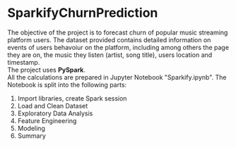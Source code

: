 # SparkifyChurnPrediction

The objective of the project is to forecast churn of popular music streaming platform users. The dataset provided contains detailed information on events of users behavoiur on the platform, including among others the page they are on, the music they listen (artist, song title), users location and timestamp. <br>
The project uses **PySpark**. <br>
All the calculations are prepared in Jupyter Notebook "Sparkify.ipynb".
The Notebook is split into the following parts:
1. Import libraries, create Spark session
2. Load and Clean Dataset
3. Exploratory Data Analysis
4. Feature Engineering
5. Modeling
6. Summary
